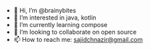 - 👋 Hi, I’m @brainybites
- 👀 I’m interested in java, kotlin 
- 🌱 I’m currently learning compose
- 💞️ I’m looking to collaborate on open source
- 📫 How to reach me: sajidchnazir@gmail.com

<!---
brainybites/brainybites is a ✨ special ✨ repository because its `README.md` (this file) appears on your GitHub profile.
You can click the Preview link to take a look at your changes.
--->
